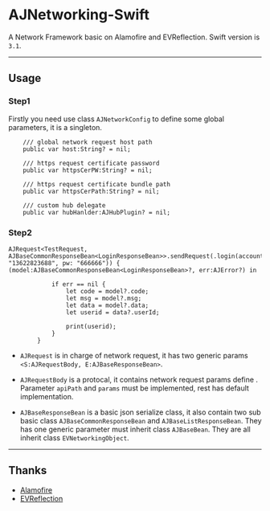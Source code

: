 # AJNetworking-Swift
A Network Framework basic on Alamofire and EVReflection.
Swift version is `3.1`.

---
## Usage

### Step1
Firstly you need use class `AJNetworkConfig` to define some global parameters, it is a singleton.

```
    /// global network request host path
    public var host:String? = nil;

    /// https request certificate password
    public var httpsCerPW:String? = nil;

    /// https request certificate bundle path
    public var httpsCerPath:String? = nil;

    /// custom hub delegate
    public var hubHanlder:AJHubPlugin? = nil;
```

### Step2
```
AJRequest<TestRequest, AJBaseCommonResponseBean<LoginResponseBean>>.sendRequest(.login(account: "13622823688", pw: "666666")) { (model:AJBaseCommonResponseBean<LoginResponseBean>?, err:AJError?) in
            
            if err == nil {
                let code = model?.code;
                let msg = model?.msg;
                let data = model?.data;
                let userid = data?.userId;
                
                print(userid);
            }
        }
```

* `AJRequest`  is in charge of network request, it has two generic params `<S:AJRequestBody, E:AJBaseResponseBean>`.

* `AJRequestBody`  is a protocal, it contains network request  params define . Parameter `apiPath` and `params` must be implemented, rest has default implementation.

* `AJBaseResponseBean` is a basic json serialize class, it also contain two sub basic class `AJBaseCommonResponseBean` and `AJBaseListResponseBean`. They has one generic parameter must inherit class `AJBaseBean`. They are all inherit class `EVNetworkingObject`.

---
## Thanks

* [Alamofire](https://github.com/Alamofire/Alamofire) 
* [EVReflection](https://github.com/evermeer/EVReflection)    

